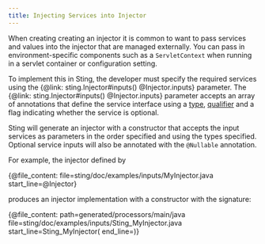 ```yaml
---
title: Injecting Services into Injector
---
```


When creating creating an injector it is common to want to pass services and values into the injector
that are managed externally. You can pass in environment-specific components such as a `ServletContext`
when running in a servlet container or configuration setting.

To implement this in Sting, the developer must specify the required services using the
{@link: sting.Injector#inputs() @Injector.inputs} parameter. The {@link: sting.Injector#inputs() @Injector.inputs}
parameter accepts an array of annotations that define the service interface using a [type](typing.md),
[qualifier](naming.md) and a flag indicating whether the service is optional.

Sting will generate an injector with a constructor that accepts the input services as parameters in
the order specified and using the types specified. Optional service inputs will also be annotated
with the `@Nullable` annotation.

For example, the injector defined by

{@file_content: file=sting/doc/examples/inputs/MyInjector.java start_line=@Injector}

produces an injector implementation with a constructor with the signature:

{@file_content: path=generated/processors/main/java file=sting/doc/examples/inputs/Sting_MyInjector.java start_line=Sting_MyInjector\( end_line=\)}
